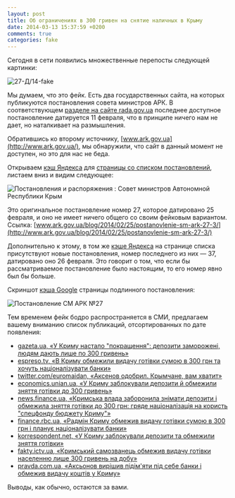 ```yaml
---
layout: post
title: Об ограничениях в 300 гривен на снятие наличных в Крыму
date: 2014-03-13 15:37:59 +0200
comments: true
categories: fake
---
```


Сегодня в сети появились множественные перепосты следующей картинки:

![27-Д/14-fake](http://i.imgur.com/0dtEMNk.jpg)

Мы думаем, что это фейк. Есть два государственных сайта, на которых публикуются постановления совета министров АРК. В соответствующем [разделе на сайте rada.gov.ua](http://zakon4.rada.gov.ua/krym/main/tt1004) последнее доступное постановление датируется 11 февраля, что в принципе ничего нам не дает, но наталкивает на размышления.

Обратившись ко второму источнику, [www.ark.gov.ua](http://www.ark.gov.ua/), мы обнаружили, что сайт в данный момент не доступен, но это для нас не беда.

Открываем [кэш Яндекса](http://hghltd.yandex.net/yandbtm?fmode=inject&url=http%3A%2F%2Fwww.ark.gov.ua%2Fblog%2Fcategory%2Fsmdocs%2F&tld=ua&lang=ru&text=http%3A%2F%2Fwww.ark.gov.ua%2Fblog%2Fcategory%2Fsmdocs%2F&l10n=uk&mime=html&sign=fb79f5aca41b6e5db9c4a2f7979afcce&keyno=0) для [страницы со списком постановлений](http://www.ark.gov.ua/blog/category/smdocs/), листаем вниз и видим следующее:

![Постановления и распоряжения : Совет министров Автономной Республики Крым](http://i.imgur.com/sqz9lhR.jpg)

Это оригинальное постановление номер 27, которое датировано 25 февраля, и оно не имеет ничего общего со своим фейковым вариантом. Ссылка: [www.ark.gov.ua/blog/2014/02/25/postanovlenie-sm-ark-27-3/](http://www.ark.gov.ua/blog/2014/02/25/postanovlenie-sm-ark-27-3/)

Дополнительно к этому, в том же [кэше Яндекса](http://hghltd.yandex.net/yandbtm?fmode=inject&url=http%3A%2F%2Fwww.ark.gov.ua%2Fblog%2Fcategory%2Fsmdocs%2F&tld=ua&lang=ru&text=http%3A%2F%2Fwww.ark.gov.ua%2Fblog%2Fcategory%2Fsmdocs%2F&l10n=uk&mime=html&sign=fb79f5aca41b6e5db9c4a2f7979afcce&keyno=0) на странице списка присутствуют новые постановления, номер последнего из них — 37, датировано оно 26 февраля. Это говорит о том, что если бы рассматриваемое постановление было настоящим, то его номер явно был бы больше.

Скриншот [кэша Google](http://webcache.googleusercontent.com/search?q=cache:Y8tBfR1Ydg0J:www.ark.gov.ua/blog/2014/02/25/postanovlenie-sm-ark-27-3/+&cd=1&hl=uk&ct=clnk&gl=ua) страницы подлинного постановления:

![Постановление СМ АРК №27](http://i.imgur.com/omgSEt0.jpg)

Тем временем фейк бодро распространяется в СМИ, предлагаем вашему вниманию список публикаций, отсортированных по дате появления:

- [gazeta.ua, «У Криму настало "покращення": депозити заморожені, людям дають лише по 300 гривень»](http://gazeta.ua/articles/economics/_u-krimu-nastalo-pokraschennya-depoziti-zamorozheni-lyudyam-dayut-lishe-po-300-griven/546894)
- [espreso.tv, «В Криму обмежили видачу готівки сумою в 300 грн та хочуть націоналізувати банки»](http://espreso.tv/new/2014/03/13/v_krymu_obmezhyly_vydachu_hotivky_sumoyu_v_300_hrn_ta_zbyrayutsya_nacionalizuvaty_banky)
- [twitter.com/euromaidan, «Аксенов одобрил. Крымчане, вам хватит»](https://twitter.com/euromaidan/status/444039751025172482)
- [economics.unian.ua, «У Криму заблокували депозити й обмежили зняття готівки до 300 гривень»](http://economics.unian.ua/finance/896000-u-krimu-zablokuvali-depoziti-y-obmejili-znyattya-gotivki-do-300-griven.html)
- [news.finance.ua, «Кримська влада заборонила знімати депозити і обмежила зняття готівки до 300 грн: гряде націоналізація на користь "спецфонду бюджету Криму"»](http://news.finance.ua/ua/~/1/2014/03/13/321163)
- [finance.rbc.ua, «Радмін Криму обмежив видачу готівки сумою в 300 грн і планує націоналізувати банки»](http://finance.rbc.ua/ukr/sovmin-kryma-ogranichil-vydachu-nalichnyh-summoy-v-300-grn-i-13032014120600)
- [korrespondent.net, «У Криму заблокували депозити та обмежили зняття готівки»](http://ua.korrespondent.net/business/financial/3318812-u-krymu-zablokuvaly-depozyty-ta-obmezhyly-zniattia-hotivky)
- [fakty.ictv.ua, «Кримський самозванець обмежив видачу готівки населенню лише 300 гривень на добу»](http://fakty.ictv.ua/ua/index/read-news/id/1507731)
- [pravda.com.ua, «Аксьонов вирішив підім'яти під себе банки і обмежив видачу коштів у Криму»](http://www.pravda.com.ua/news/2014/03/13/7018619/)

Выводы, как обычно, остаются за вами.
